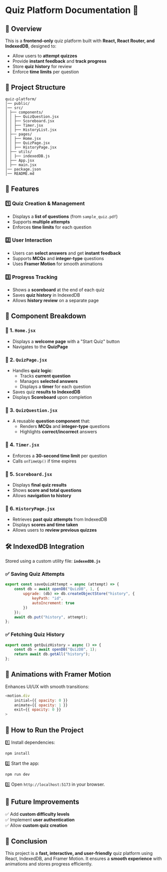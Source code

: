 # Quiz Platform Documentation 📘

## 🚀 Overview

This is a **frontend-only** quiz platform built with **React, React Router, and IndexedDB**, designed to:
- Allow users to **attempt quizzes**
- Provide **instant feedback** and **track progress**
- Store **quiz history** for review
- Enforce **time limits** per question

## 📂 Project Structure

```
quiz-platform/
│── public/
│── src/
│ ├── components/
│ │ ├── QuizQuestion.jsx
│ │ ├── Scoreboard.jsx
│ │ ├── Timer.jsx
│ │ ├── HistoryList.jsx
│ ├── pages/
│ │ ├── Home.jsx
│ │ ├── QuizPage.jsx
│ │ ├── HistoryPage.jsx
│ ├── utils/
│ │ ├── indexedDB.js
│ ├── App.jsx
│ ├── main.jsx
│── package.json
│── README.md
```

## 🌟 Features

### 1️⃣ Quiz Creation & Management
- Displays a **list of questions** (from `sample_quiz.pdf`)
- Supports **multiple attempts**
- Enforces **time limits** for each question

### 2️⃣ User Interaction
- Users can **select answers** and get **instant feedback**
- Supports **MCQs** and **integer-type** questions
- Uses **Framer Motion** for smooth animations

### 3️⃣ Progress Tracking
- Shows a **scoreboard** at the end of each quiz
- Saves **quiz history** in IndexedDB
- Allows **history review** on a separate page

## 🔹 Component Breakdown

### 📌 1. `Home.jsx`
- Displays a **welcome page** with a "Start Quiz" button
- Navigates to the **QuizPage**

### 📌 2. `QuizPage.jsx`
- Handles **quiz logic**:
  - Tracks **current question**
  - Manages **selected answers**
  - Displays a **timer** for each question
- Saves quiz **results to IndexedDB**
- Displays **Scoreboard** upon completion

### 📌 3. `QuizQuestion.jsx`
- A reusable **question component** that:
  - Renders **MCQs** and **integer-type** questions
  - Highlights **correct/incorrect** answers

### 📌 4. `Timer.jsx`
- Enforces a **30-second time limit** per question
- Calls `onTimeUp()` if time expires

### 📌 5. `Scoreboard.jsx`
- Displays **final quiz results**
- Shows **score and total questions**
- Allows **navigation to history**

### 📌 6. `HistoryPage.jsx`
- Retrieves **past quiz attempts** from IndexedDB
- Displays **scores and time taken**
- Allows users to **review previous quizzes**

## 🛠️ IndexedDB Integration

Stored using a custom utility file: **`indexedDB.js`**

### ✅ Saving Quiz Attempts
```javascript
export const saveQuizAttempt = async (attempt) => {
    const db = await openDB("QuizDB", 1, {
        upgrade: (db) => db.createObjectStore("history", {
            keyPath: "id",
            autoIncrement: true
        })
    });
    await db.put("history", attempt);
};
```

### ✅ Fetching Quiz History
```javascript
export const getQuizHistory = async () => {
    const db = await openDB("QuizDB", 1);
    return await db.getAll("history");
};
```

## 🎨 Animations with Framer Motion

Enhances UI/UX with smooth transitions:
```javascript
<motion.div
    initial={{ opacity: 0 }}
    animate={{ opacity: 1 }}
    exit={{ opacity: 0 }}
>
```

## 🏁 How to Run the Project

1️⃣ Install dependencies:
```sh
npm install
```

2️⃣ Start the app:
```sh
npm run dev
```

3️⃣ Open `http://localhost:5173` in your browser.

## 🚀 Future Improvements

✅ Add **custom difficulty levels**  
✅ Implement **user authentication**  
✅ Allow **custom quiz creation**

## 📝 Conclusion

This project is a **fast, interactive, and user-friendly** quiz platform using React, IndexedDB, and Framer Motion. It ensures a **smooth experience** with animations and stores progress efficiently.
